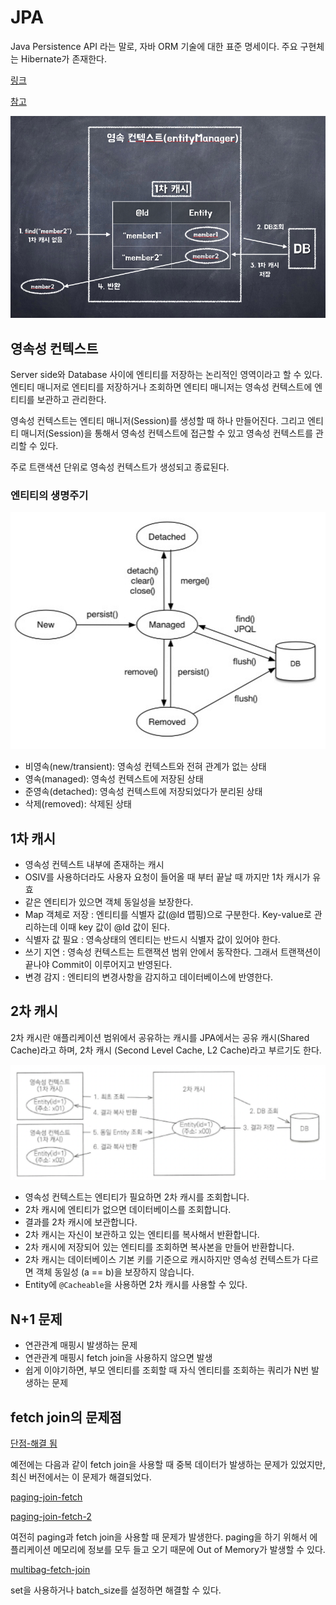# JPA

Java Persistence API 라는 말로, 자바 ORM 기술에 대한 표준 명세이다. 주요 구현체는 Hibernate가 존재한다.

[링크](https://download.oracle.com/otn-pub/jcp/persistence-2_1-fr-eval-spec/JavaPersistence.pdf)

[참고](https://incheol-jung.gitbook.io/docs/q-and-a/spring/persistence-context)

![alt text](image-5.png)

## 영속성 컨텍스트

Server side와 Database 사이에 엔티티를 저장하는 논리적인 영역이라고 할 수 있다. 엔티티 매니저로 엔티티를 저장하거나 조회하면 엔티티 매니저는 영속성 컨텍스트에 엔티티를 보관하고 관리한다.

영속성 컨텍스트는 엔티티 매니저(Session)를 생성할 때 하나 만들어진다. 그리고 엔티티 매니저(Session)을 통해서 영속성 컨텍스트에 접근할 수 있고 영속성 컨텍스트를 관리할 수 있다.

주로 트랜색션 단위로 영속성 컨텍스트가 생성되고 종료된다.


### 엔티티의 생명주기

![alt text](image-6.png)

* 비영속(new/transient): 영속성 컨텍스트와 전혀 관계가 없는 상태
* 영속(managed): 영속성 컨텍스트에 저장된 상태
* 준영속(detached): 영속성 컨텍스트에 저장되었다가 분리된 상태
* 삭제(removed): 삭제된 상태



## 1차 캐시

* 영속성 컨텍스트 내부에 존재하는 캐시
* OSIV를 사용하더라도 사용자 요청이 들어올 때 부터 끝날 때 까지만 1차 캐시가 유효
* 같은 엔티티가 있으면 객체 동일성을 보장한다.
* Map 객체로 저장 : 엔티티를 식별자 값(@Id 맵핑)으로 구분한다. Key-value로 관리하는데 이때 key 값이 @Id 값이 된다.
* 식별자 값 필요 : 영속상태의 엔티티는 반드시 식별자 값이 있어야 한다.
* 쓰기 지연 : 영속성 컨텍스트는 트랜잭션 범위 안에서 동작한다. 그래서 트랜잭션이 끝나야 Commit이 이루어지고 반영된다.
* 변경 감지 : 엔티티의 변경사항을 감지하고 데이터베이스에 반영한다.


## 2차 캐시 

2차 캐시란 애플리케이션 범위에서 공유하는 캐시를 JPA에서는 공유 캐시(Shared Cache)라고 하며, 2차 캐시 (Second Level Cache, L2 Cache)라고 부르기도 한다.

![alt text](image-7.png)

* 영속성 컨텍스트는 엔티티가 필요하면 2차 캐시를 조회합니다.
* 2차 캐시에 엔티티가 없으면 데이터베이스를 조회합니다.
* 결과를 2차 캐시에 보관합니다.
* 2차 캐시는 자신이 보관하고 있는 엔티티를 복사해서 반환합니다.
* 2차 캐시에 저장되어 있는 엔티티를 조회하면 복사본을 만들어 반환합니다.
* 2차 캐시는 데이터베이스 기본 키를 기준으로 캐시하지만 영속성 컨텍스트가 다르면 객체 동일성 (a == b)을 보장하지 않습니다.
* Entity에 `@Cacheable`을 사용하면 2차 캐시를 사용할 수 있다.


## N+1 문제

* 연관관계 매핑시 발생하는 문제
* 연관관계 매핑시 fetch join을 사용하지 않으면 발생
* 쉽게 이야기하면, 부모 엔티티를 조회할 때 자식 엔티티를 조회하는 쿼리가 N번 발생하는 문제

## fetch join의 문제점

[단점-해결 됨](https://www.inflearn.com/community/questions/807577/spring-boot-3-x-distinct-%EA%B4%80%EB%A0%A8)

예전에는 다음과 같이 fetch join을 사용할 때 중복 데이터가 발생하는 문제가 있었지만, 최신 버전에서는 이 문제가 해결되었다.

[paging-join-fetch](https://tecoble.techcourse.co.kr/post/2020-10-21-jpa-fetch-join-paging/)


[paging-join-fetch-2](https://www.inflearn.com/community/questions/124237/fetch-join-outofmemory%EA%B2%BD%EC%9A%B0%EC%97%90-%EB%8C%80%ED%95%B4%EC%84%9C-%EC%A7%88%EB%AC%B8%EB%93%9C%EB%A6%BD%EB%8B%88%EB%8B%A4)

여전히 paging과 fetch join을 사용할 때 문제가 발생한다. paging을 하기 위해서 에플리케이션 메모리에 정보를 모두 들고 오기 때문에 Out of Memory가 발생할 수 있다.

[multibag-fetch-join](https://velog.io/@chlrjs132/MultipleBagFetchException-%EB%B0%9C%EC%83%9D-%EC%9B%90%EC%9D%B8%EA%B3%BC-%ED%95%B4%EA%B2%B0%EA%B3%BC%EC%A0%95)

set을 사용하거나 batch_size를 설정하면 해결할 수 있다.